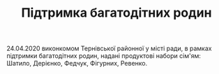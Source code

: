 ﻿---
title: Підтримка багатодітних родин
---

24.04.2020 виконкомом Тернівської районної у місті ради, в рамках підтримки багатодітних родин, надані продуктові набори сім'ям: Шатило, Дерієнко, Федчук, Фігурних, Ревенко.
